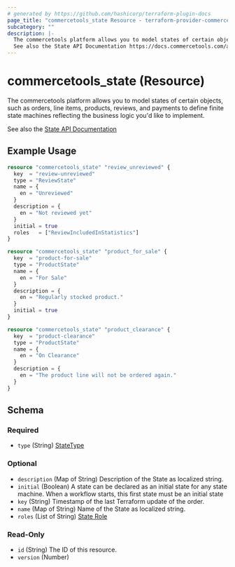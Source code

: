 ```yaml
---
# generated by https://github.com/hashicorp/terraform-plugin-docs
page_title: "commercetools_state Resource - terraform-provider-commercetools"
subcategory: ""
description: |-
  The commercetools platform allows you to model states of certain objects, such as orders, line items, products, reviews, and payments to define finite state machines reflecting the business logic you'd like to implement.
  See also the State API Documentation https://docs.commercetools.com/api/projects/states
---
```


# commercetools_state (Resource)

The commercetools platform allows you to model states of certain objects, such as orders, line items, products, reviews, and payments to define finite state machines reflecting the business logic you'd like to implement.

See also the [State API Documentation](https://docs.commercetools.com/api/projects/states)

## Example Usage

```terraform
resource "commercetools_state" "review_unreviewed" {
  key  = "review-unreviewed"
  type = "ReviewState"
  name = {
    en = "Unreviewed"
  }
  description = {
    en = "Not reviewed yet"
  }
  initial = true
  roles   = ["ReviewIncludedInStatistics"]
}

resource "commercetools_state" "product_for_sale" {
  key  = "product-for-sale"
  type = "ProductState"
  name = {
    en = "For Sale"
  }
  description = {
    en = "Regularly stocked product."
  }
  initial = true
}

resource "commercetools_state" "product_clearance" {
  key  = "product-clearance"
  type = "ProductState"
  name = {
    en = "On Clearance"
  }
  description = {
    en = "The product line will not be ordered again."
  }
}
```

<!-- schema generated by tfplugindocs -->
## Schema

### Required

- `type` (String) [StateType](https://docs.commercetools.com/api/projects/states#statetype)

### Optional

- `description` (Map of String) Description of the State as localized string.
- `initial` (Boolean) A state can be declared as an initial state for any state machine. When a workflow starts, this first state must be an initial state
- `key` (String) Timestamp of the last Terraform update of the order.
- `name` (Map of String) Name of the State as localized string.
- `roles` (List of String) [State Role](https://docs.commercetools.com/api/projects/states#staterole)

### Read-Only

- `id` (String) The ID of this resource.
- `version` (Number)


